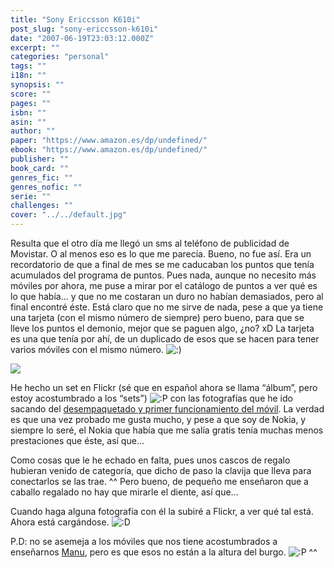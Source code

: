 ```yaml
---
title: "Sony Ericcsson K610i"
post_slug: "sony-ericcsson-k610i"
date: "2007-06-19T23:03:12.000Z"
excerpt: ""
categories: "personal"
tags: ""
i18n: ""
synopsis: ""
score: ""
pages: ""
isbn: ""
asin: ""
author: ""
paper: "https://www.amazon.es/dp/undefined/"
ebook: "https://www.amazon.es/dp/undefined/"
publisher: ""
book_card: ""
genres_fic: ""
genres_nofic: ""
serie: ""
challenges: ""
cover: "../../default.jpg"
---
```


Resulta que el otro día me llegó un sms al teléfono de publicidad de Movistar. O al menos eso es lo que me parecía. Bueno, no fue así. Era un recordatorio de que a final de mes se me caducaban los puntos que tenía acumulados del programa de puntos. Pues nada, aunque no necesito más móviles por ahora, me puse a mirar por el catálogo de puntos a ver qué es lo que había… y que no me costaran un duro no habían demasiados, pero al final encontré éste. Está claro que no me sirve de nada, pese a que ya tiene una tarjeta (con el mismo número de siempre) pero bueno, para que se lleve los puntos el demonio, mejor que se paguen algo, ¿no? xD La tarjeta es una que tenía por ahí, de un duplicado de esos que se hacen para tener varios móviles con el mismo número. ![:)](http://fjp.es/wp-includes/images/smilies/icon_smile.gif)

![](images/571976551_dd155b966f.jpg)

He hecho un set en Flickr (sé que en español ahora se llama “álbum”, pero estoy acostumbrado a los “sets”) ![:P](http://fjp.es/wp-includes/images/smilies/icon_razz.gif) con las fotografías que he ido sacando del [desempaquetado y primer funcionamiento del móvil](http://flickr.com/photos/wizard_/sets/72157600403251696/). La verdad es que una vez probado me gusta mucho, y pese a que soy de Nokia, y siempre lo seré, el Nokia que había que me salía gratis tenía muchas menos prestaciones que éste, así que…

Como cosas que le he echado en falta, pues unos cascos de regalo hubieran venido de categoría, que dicho de paso la clavija que lleva para conectarlos se las trae. ^^ Pero bueno, de pequeño me enseñaron que a caballo regalado no hay que mirarle el diente, así que…

Cuando haga alguna fotografía con él la subiré a Flickr, a ver qué tal está. Ahora está cargándose. ![:D](http://fjp.es/wp-includes/images/smilies/icon_biggrin.gif)

P.D: no se asemeja a los móviles que nos tiene acostumbrados a enseñarnos [Manu](http://proletarium.org), pero es que esos no están a la altura del burgo. ![:P](http://fjp.es/wp-includes/images/smilies/icon_razz.gif) ^^
